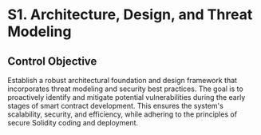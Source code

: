 # S1. Architecture, Design, and Threat Modeling

## Control Objective
Establish a robust architectural foundation and design framework that incorporates threat modeling and security best practices. The goal is to proactively identify and mitigate potential vulnerabilities during the early stages of smart contract development. This ensures the system's scalability, security, and efficiency, while adhering to the principles of secure Solidity coding and deployment.